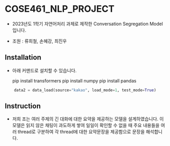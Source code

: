 # COSE461_NLP_PROJECT

- 2023년도 1학기 자연어처리 과제로 제작한 Conversation Segregation Model입니다.

- 조원 : 류희철, 손혜강, 최진우

## Installation

- 아래 커맨드로 설치할 수 있습니다.

    pip install transformers
    pip install numpy
    pip install pandas


```Python
    data2 = data_load(source="kakao", load_mode=1, test_mode=True)
```
    

## Instruction

- 저희 조는 여러 주제의 긴 대화에 대한 요약을 제공하는 모델을 설계하였습니다. 이 모델은 읽지 않은 채팅이 과도하게 쌓여 일일이 확인할 수 없을 때 주요 내용들을 여러 thread로 구분하여 각
thread에 대한 요약문장을 제공함으로 문장을 해석합니다.

